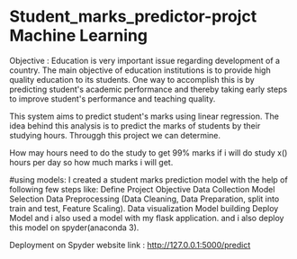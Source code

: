 # Student_marks_predictor-projct Machine Learning  
Objective : 
Education is very important issue regarding development of a country.  The main objective of education institutions is to provide high quality education to its students.
One way to accomplish this is by predicting student's academic performance and thereby taking early steps to improve student's
performance and teaching quality.


This system aims to predict student's marks using linear regression. The idea behind this analysis is to predict the marks of students by their studying
hours.  Througgh this project we can determine.

How may hours need to do the study to get 99% marks
if i will do study x() hours per day so how much marks i will get.


#using models:
I created a student marks prediction model with the help of following few steps like:
Define Project Objective
Data Collection
Model Selection
Data Preprocessing (Data Cleaning, Data Preparation, split into train and test, Feature Scaling).
Data visualization
Model building
Deploy Model
and i also used a model with my flask application.
and i also deploy this model on spyder(anaconda 3).


Deployment on Spyder
website link : http://127.0.0.1:5000/predict
